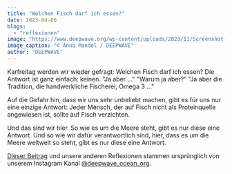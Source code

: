 ```yaml
---
title: "Welchen Fisch darf ich essen?"
date: 2023-04-06
blogs: 
  - "reflexionen"
image: "https://www.deepwave.org/wp-content/uploads/2023/11/Screenshot-2023-11-26-112128.png"
image_caption: "© Anna Mandel / DEEPWAVE"
author: "DEEPWAVE"
---
```


Karfreitag werden wir wieder gefragt: Welchen Fisch darf ich essen? Die Antwort ist ganz einfach: keinen. "Ja aber ..." "Warum ja aber?" "Ja aber die Tradition, die handwerkliche Fischerei, Omega 3 ..."

Auf die Gefahr hin, dass wir uns sehr unbeliebt machen, gibt es für uns nur eine einzige Antwort: Jeder Mensch, der auf Fisch nicht als Proteinquelle angewiesen ist, sollte auf Fisch verzichten.

Und das sind wir hier. So wie es um die Meere steht, gibt es nur diese eine Antwort. Und so wie wir dafür verantwortlich sind, hier, dass es um die Meere weltweit so steht, gibt es nur diese eine Antwort.

[Dieser Beitrag](https://www.instagram.com/p/CqtZynPNLTr/) und unsere anderen Reflexionen stammen ursprünglich von unserem Instagram Kanal [@deepwave\_ocean\_org](https://www.instagram.com/deepwave_ocean_org/).
